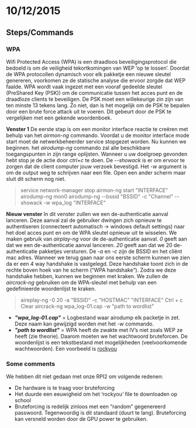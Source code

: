 # 10/12/2015

## Steps/Commands

### **WPA**
Wifi Protected Access (WPA) is een draadloos beveiligingsprotocol die bedoeld is om de veiligheid tekortkomingen van WEP ‘op te lossen’. Doordat de WPA protocollen dynamisch voor elk pakketje een nieuwe sleutel genereren, voorkomen ze de statische analyse die ervoor zorgde dat WEP faalde.
WPA wordt vaak ingezet met een vooraf gedeelde sleutel (PreShared Key (PSK)) om de communicatie tussen het acces punt en de draadloze clients te beveiligen. De PSK moet een willekeurige zin zijn van ten minste 13 tekens lang. Zo niet, dan is het mogelijk om de PSK te bepalen door een brute force attack uit te voeren. Dit gebeurt door de PSK te vergelijken met een gekende woordenboek.

**Venster 1**
De eerste stap is om een monitor interface reactie te creëren met behulp van het *airmon-ng* commando. Voordat u de monitor interface mode start moet de netwerkbeheerder service stopgezet worden. Nu kunnen we beginnen. het *airodump-ng* commando zal alle beschikbare toegangspunten in zijn range oplijsten. Wanneer u uw doelgroep gevonden hebt stop je de actie door *ctrl+c* te doen.
De *--showack* is er om ervoor te zorgen dat de client computer jouw verzoek bevestigd.  Het *-w* argument is om de output weg te schrijven naar een file. Open een ander scherm maar sluit dit scherm nog niet. 
> service network-manager stop
> airmon-ng start "INTERFACE"
> airodump-ng mon0
> airodump-ng --bssid "BSSID" -c "Channel" --showack -w wpa_log "INTERFACE"


**Nieuw venster**
In dit venster zullen we een de-authenticatie aanval lanceren. Deze aanval zal de gebruiker dwingen zich opnieuw te authentiseren (connecteert automatisch -> windows default settings) naar het doel acces punt en om de WPA sleutel opnieuw uit te wisselen. We maken gebruik van *airplay-ng* voor de de-authenticatie aanval. *0* geeft aan dat we een de-authenticatie aanval lanceren. *20* geeft aan dat we 20 de-authenticatie pakketjes versturen. De *-a* en *-c* zijn de BSSID en het cliënt mac adres.
Wanneer we terug gaan naar ons eerste scherm kunnen we zien da er een 4 way handshake is vastgelegd. Deze handshake toont zich in de rechte boven hoek van he scherm (“WPA handshake”).
Zodra we deze handshake hebben, kunnen we beginnen met kraken. We zullen de *aircrack-ng* gebruiken om de WPA-sleutel met behulp van een gedefinieerde woordenlijst te kraken.
> aireplay-ng -0 20 -a "BSSID" -c "HOSTMAC" "INTERFACE"
> Ctrl + c
> Clear
> aircrack-ng wpa_log-01.cap -w "path to wordlist"

* ***"wpa_log-01.cap"*** = Logbestand waar airodump elk packetje in zet. Deze naam kan gewijzigd worden met het *-w* commando.
* ***"path to wordlist"*** = WPA heeft de zwakte met IV’s niet zoals WEP ze heeft (zie theorie). Daarom moeten we het wachtwoord bruteforcen. De woordenlijst is een tekstbestand met mogelijkheden (veelvoorkomende wachtwoorden). Een voorbeeld is [rockyou](http://scrapmaker.com/download/data/wordlists/dictionaries/rockyou.txt)

### Some comments

We hebben dit niet gedaan met onze RPI2 om volgende redenen:
* De hardware is te traag voor bruteforcing
* Het duurde een eeuwigheid om het ‘rockyou’ file te downloaden op school
* Bruteforcing is redelijk zinloos met een “random” gegenereerd passwoord. Tegenwoordig is dit standaard (duurt te lang).
Bruteforcing kan versneld worden door de GPU power te gebruiken.

